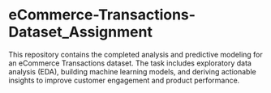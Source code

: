 # eCommerce-Transactions-Dataset_Assignment
This repository contains the completed analysis and predictive modeling for an eCommerce Transactions dataset. The task includes exploratory data analysis (EDA), building machine learning models, and deriving actionable insights to improve customer engagement and product performance.

